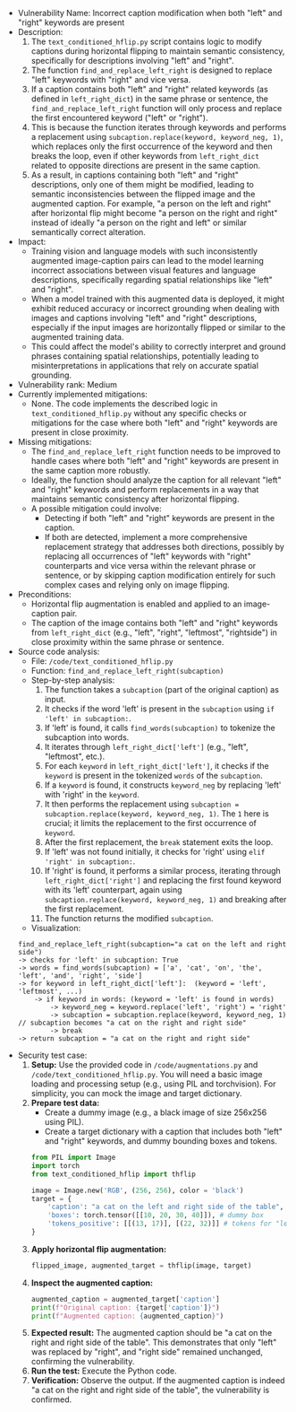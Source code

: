 - Vulnerability Name: Incorrect caption modification when both "left" and "right" keywords are present
- Description:
    1. The `text_conditioned_hflip.py` script contains logic to modify captions during horizontal flipping to maintain semantic consistency, specifically for descriptions involving "left" and "right".
    2. The function `find_and_replace_left_right` is designed to replace "left" keywords with "right" and vice versa.
    3. If a caption contains both "left" and "right" related keywords (as defined in `left_right_dict`) in the same phrase or sentence, the `find_and_replace_left_right` function will only process and replace the first encountered keyword ("left" or "right").
    4. This is because the function iterates through keywords and performs a replacement using `subcaption.replace(keyword, keyword_neg, 1)`, which replaces only the first occurrence of the keyword and then breaks the loop, even if other keywords from `left_right_dict` related to opposite directions are present in the same caption.
    5. As a result, in captions containing both "left" and "right" descriptions, only one of them might be modified, leading to semantic inconsistencies between the flipped image and the augmented caption. For example, "a person on the left and right" after horizontal flip might become "a person on the right and right" instead of ideally "a person on the right and left" or similar semantically correct alteration.
- Impact:
    - Training vision and language models with such inconsistently augmented image-caption pairs can lead to the model learning incorrect associations between visual features and language descriptions, specifically regarding spatial relationships like "left" and "right".
    - When a model trained with this augmented data is deployed, it might exhibit reduced accuracy or incorrect grounding when dealing with images and captions involving "left" and "right" descriptions, especially if the input images are horizontally flipped or similar to the augmented training data.
    - This could affect the model's ability to correctly interpret and ground phrases containing spatial relationships, potentially leading to misinterpretations in applications that rely on accurate spatial grounding.
- Vulnerability rank: Medium
- Currently implemented mitigations:
    - None. The code implements the described logic in `text_conditioned_hflip.py` without any specific checks or mitigations for the case where both "left" and "right" keywords are present in close proximity.
- Missing mitigations:
    - The `find_and_replace_left_right` function needs to be improved to handle cases where both "left" and "right" keywords are present in the same caption more robustly.
    - Ideally, the function should analyze the caption for all relevant "left" and "right" keywords and perform replacements in a way that maintains semantic consistency after horizontal flipping.
    - A possible mitigation could involve:
        - Detecting if both "left" and "right" keywords are present in the caption.
        - If both are detected, implement a more comprehensive replacement strategy that addresses both directions, possibly by replacing all occurrences of "left" keywords with "right" counterparts and vice versa within the relevant phrase or sentence, or by skipping caption modification entirely for such complex cases and relying only on image flipping.
- Preconditions:
    - Horizontal flip augmentation is enabled and applied to an image-caption pair.
    - The caption of the image contains both "left" and "right" keywords from `left_right_dict` (e.g., "left", "right", "leftmost", "rightside") in close proximity within the same phrase or sentence.
- Source code analysis:
    - File: `/code/text_conditioned_hflip.py`
    - Function: `find_and_replace_left_right(subcaption)`
    - Step-by-step analysis:
        1. The function takes a `subcaption` (part of the original caption) as input.
        2. It checks if the word 'left' is present in the `subcaption` using `if 'left' in subcaption:`.
        3. If 'left' is found, it calls `find_words(subcaption)` to tokenize the subcaption into words.
        4. It iterates through `left_right_dict['left']` (e.g., "left", "leftmost", etc.).
        5. For each `keyword` in `left_right_dict['left']`, it checks if the `keyword` is present in the tokenized `words` of the `subcaption`.
        6. If a `keyword` is found, it constructs `keyword_neg` by replacing 'left' with 'right' in the `keyword`.
        7. It then performs the replacement using `subcaption = subcaption.replace(keyword, keyword_neg, 1)`. The `1` here is crucial; it limits the replacement to the first occurrence of `keyword`.
        8. After the first replacement, the `break` statement exits the loop.
        9. If 'left' was not found initially, it checks for 'right' using `elif 'right' in subcaption:`.
        10. If 'right' is found, it performs a similar process, iterating through `left_right_dict['right']` and replacing the first found keyword with its 'left' counterpart, again using `subcaption.replace(keyword, keyword_neg, 1)` and breaking after the first replacement.
        11. The function returns the modified `subcaption`.
    - Visualization:
    ```
    find_and_replace_left_right(subcaption="a cat on the left and right side")
    -> checks for 'left' in subcaption: True
    -> words = find_words(subcaption) = ['a', 'cat', 'on', 'the', 'left', 'and', 'right', 'side']
    -> for keyword in left_right_dict['left']:  (keyword = 'left', 'leftmost', ...)
        -> if keyword in words: (keyword = 'left' is found in words)
            -> keyword_neg = keyword.replace('left', 'right') = 'right'
            -> subcaption = subcaption.replace(keyword, keyword_neg, 1)  // subcaption becomes "a cat on the right and right side"
            -> break
    -> return subcaption = "a cat on the right and right side"
    ```
- Security test case:
    1. **Setup:** Use the provided code in `/code/augmentations.py` and `/code/text_conditioned_hflip.py`. You will need a basic image loading and processing setup (e.g., using PIL and torchvision). For simplicity, you can mock the image and target dictionary.
    2. **Prepare test data:**
        - Create a dummy image (e.g., a black image of size 256x256 using PIL).
        - Create a target dictionary with a caption that includes both "left" and "right" keywords, and dummy bounding boxes and tokens.
        ```python
        from PIL import Image
        import torch
        from text_conditioned_hflip import thflip

        image = Image.new('RGB', (256, 256), color = 'black')
        target = {
            'caption': "a cat on the left and right side of the table",
            'boxes': torch.tensor([[10, 20, 30, 40]]), # dummy box
            'tokens_positive': [[(13, 17)], [(22, 32)]] # tokens for "left" and "right side"
        }
        ```
    3. **Apply horizontal flip augmentation:**
        ```python
        flipped_image, augmented_target = thflip(image, target)
        ```
    4. **Inspect the augmented caption:**
        ```python
        augmented_caption = augmented_target['caption']
        print(f"Original caption: {target['caption']}")
        print(f"Augmented caption: {augmented_caption}")
        ```
    5. **Expected result:** The augmented caption should be "a cat on the right and right side of the table". This demonstrates that only "left" was replaced by "right", and "right side" remained unchanged, confirming the vulnerability.
    6. **Run the test:** Execute the Python code.
    7. **Verification:** Observe the output. If the augmented caption is indeed "a cat on the right and right side of the table", the vulnerability is confirmed.